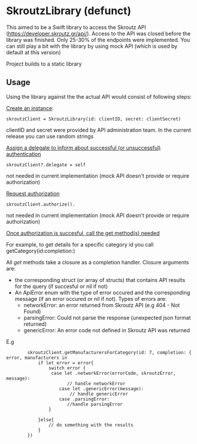 <H1>SkroutzLibrary (defunct)</H1>

This aimed to be a Swift library to access the Skroutz API (https://developer.skroutz.gr/api/).
Access to the API was closed before the library was finished. Only 25-30% of the endpoints were implemented. 
You can still play a bit with the library by using mock API (which is used by default at this version)

Project builds to a static library


## Usage ##

Using the library against the the actual API would consist of following steps:

<u>Create an instance</u>:

`skroutzClient = SkroutzLibrary(id: clientID, secret: clientSecret)`

clientID and secret were provided by API administration team. 
In the current release you can use random strings

<u>Assign a delegate to inform about successful (or unsuccessful) authentication</u>

`skroutzClient?.delegate = self`

not needed in current implementation (mock API doesn't provide or require authorization)

<u>Request authorization</u>

`skroutzClient.authorize().`

not needed in current implementation (mock API doesn't provide or require authorization)

<u>Once authorization is succesful, call the get method(s) needed </u>

For example, to get details for a specific category id you call getCategory(id:completion:)

All *get* methods take a closure as a completion handler. Closure arguments are: 

- the corresponding struct (or array of structs) that contains API results for the query (if succesful or nil if not)
- An ApiError enum with the type of error occured and the corresponding message (if an error occured or nil if not). Types of errors are:  
    * networkError: an error returned from Skroutz API (e.g 404 - Not Found)
    * parsingError: Could not parse the response (unexpected json format returned)
    * genericError: An error code not defined in Skroutz API was returned

E.g 
```
        skroutzClient.getManufacturersForCategory(id: 7, completion: { error, manufacturers in
            if let error = error{
                switch error {
                 case let .networkError(errorCode, skroutzError, message):
                       // handle networkError
                    case let .genericError(message):
                        // handle genericError
                    case .parsingError:
                       //handle parsingError
                }
            
            }else{
                // do something with the results
            }            
        })
```




    





